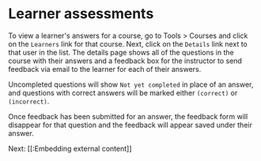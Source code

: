 # Learner assessments

To view a learner's answers for a course, go to Tools > Courses and click on the
`Learners` link for that course. Next, click on the `Details` link next to
that user in the list. The details page shows all of the questions in the course
with their answers and a feedback box for the instructor to send feedback via
email to the learner for each of their answers.

Uncompleted questions will show `Not yet completed` in place of an answer, and
questions with correct answers will be marked either `(correct)` or `(incorrect)`.

Once feedback has been submitted for an answer, the feedback form will disappear
for that question and the feedback will appear saved under their answer.

Next: [[:Embedding external content]]